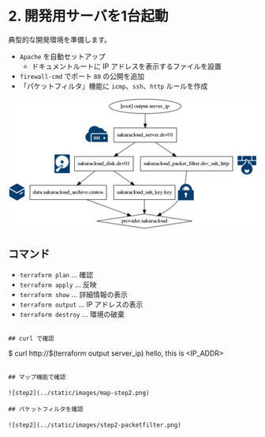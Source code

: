 # 2. 開発用サーバを1台起動

典型的な開発環境を準備します。

* `Apache` を自動セットアップ
  * ドキュメントルートに IP アドレスを表示するファイルを設置
* `firewall-cmd` でポート `80` の公開を追加
* 「パケットフィルタ」機能に `icmp`、`ssh`、`http` ルールを作成

![step1](../static/images/graph-step2.png)

## コマンド

* `terraform plan` … 確認
* `terraform apply` … 反映
* `terraform show` … 詳細情報の表示
* `terraform output` … IP アドレスの表示
* `terraform destroy` … 環境の破棄
```

## curl で確認

```
$ curl http://$(terraform output server_ip)
hello, this is <IP_ADDR>
```

## マップ機能で確認

![step2](../static/images/map-step2.png)

## パケットフィルタを確認

![step2](../static/images/step2-packetfilter.png)



